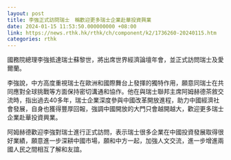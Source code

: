 ```yaml
---
layout: post
title: 李強正式訪問瑞士　稱歡迎更多瑞士企業赴華投資興業
date: 2024-01-15 11:53:50.000000000 +08:00
link: https://news.rthk.hk/rthk/ch/component/k2/1736260-20240115.htm
categories: rthk
---
```


國務院總理李強抵達瑞士蘇黎世，將出席世界經濟論壇年會，並正式訪問瑞士及愛爾蘭。

李強說，中方高度重視瑞士在歐洲和國際舞台上發揮的獨特作用，願意同瑞士在共同應對全球挑戰等方面保持密切溝通和協作。他在與瑞士聯邦主席阿姆赫德茶敘交流時，指出過去40多年，瑞士企業深度參與中國改革開放進程，助力中國經濟社會發展，自身也獲得豐厚回報，強調中國開放的大門只會越開越大，歡迎更多瑞士企業赴華投資興業。

阿姆赫德歡迎李強對瑞士進行正式訪問，表示瑞士很多企業在中國投資發展取得很好業績，願意進一步深耕中國市場，願和中方一起，加強人文交流，進一步增進兩國人民之間相互了解和友誼。
